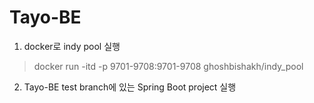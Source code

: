 # Tayo-BE

1. docker로 indy pool 실행 
 
> docker run -itd -p 9701-9708:9701-9708 ghoshbishakh/indy_pool

2. Tayo-BE test branch에 있는 Spring Boot project 실행
